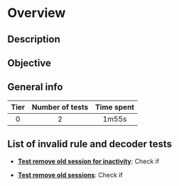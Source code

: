 # Overview 

## Description


## Objective


## General info

|Tier | Number of tests | Time spent |
|:--:|:--:|:--:|
| 0 | 2 | 1m55s |

## List of invalid rule and decoder tests
  
- **[Test remove old session for inactivity](test_remove_old_session_for_inactivity.md)**: Check if 
  
- **[Test remove old sessions](test_remove_old_sessions.md)**: Check if 
